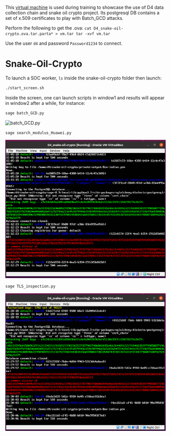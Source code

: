 This [virtual machine](D4_snake-oil-crypto.ova.tar.partaa) is used during training to
showcase the use of D4 data collection chain and snake oil crypto project. Its
postgresql DB contains a set of x.509 certificates to play with Batch_GCD
attacks.

Perform the following to get the .ova:
`
cat D4_snake-oil-crypto.ova.tar.parta* > vm.tar
tar -xvf vm.tar
`

Use the user `d4` and password `Password1234` to connect.

# Snake-Oil-Crypto
To launch a SOC worker, `ls` inside the snake-oil-crypto folder then launch:
```bash
./start_screen.sh
```

Inside the screen, one can launch scripts in window1 and results will appear in window2 after a while, for instance:
```bash
sage batch_GCD.py
```
![batch_GCD.py](../images/soc_batch_GCD.png)

```bash
sage search_modulus_Huawei.py
```
![search_modulus_Huawei.py](../images/soc_search_modulus_Huawei.png)

```bash
sage TLS_inspection.py
```
![TLS_inspection.py](../images/soc_TLS_inspection.png)

